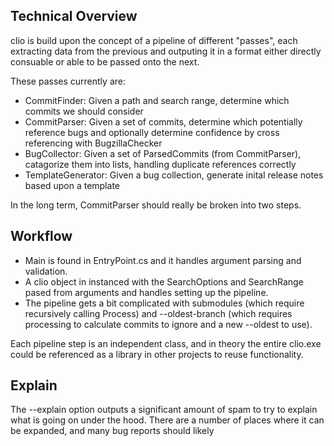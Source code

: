 ## Technical Overview 

clio is build upon the concept of a pipeline of different "passes", each extracting data from the previous and outputing it in a format either directly consuable or able to be passed onto the next.

These passes currently are:

- CommitFinder: Given a path and search range, determine which commits we should consider
- CommitParser: Given a set of commits, determine which potentially reference bugs and optionally determine confidence by cross referencing with BugzillaChecker
- BugCollector: Given a set of ParsedCommits (from CommitParser), catagorize them into lists, handling duplicate references correctly
- TemplateGenerator: Given a bug collection, generate inital release notes based upon a template

In the long term, CommitParser should really be broken into two steps.

## Workflow

- Main is found in EntryPoint.cs and it handles argument parsing and validation. 
- A clio object in instanced with the SearchOptions and SearchRange pased from arguments and handles setting up the pipeline.
- The pipeline gets a bit complicated with submodules (which require recursively calling Process) and --oldest-branch (which requires processing to calculate commits to ignore and a new --oldest to use).

Each pipeline step is an independent class, and in theory the entire clio.exe could be referenced as a library in other projects to reuse functionality.

## Explain

The --explain option outputs a significant amount of spam to try to explain what is going on under the hood. There are a number of places where it can be expanded, and many bug reports should likely 